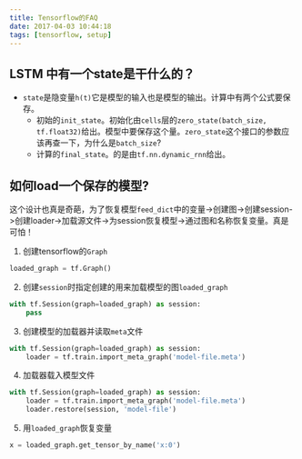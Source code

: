 ```yaml
---
title: Tensorflow的FAQ
date: 2017-04-03 10:44:18
tags: [tensorflow, setup]
---
```


## LSTM 中有一个state是干什么的？
- `state`是隐变量`h(t)`它是模型的输入也是模型的输出。计算中有两个公式要保存。
    + 初始的`init_state`。初始化由`cells`层的`zero_state(batch_size, tf.float32)`给出。模型中要保存这个量。`zero_state`这个接口的参数应该再查一下，为什么是`batch_size`?
    + 计算的`final_state`。的是由`tf.nn.dynamic_rnn`给出。

## 如何load一个保存的模型?
这个设计也真是奇葩，为了恢复模型`feed_dict`中的变量->创建图->创建session->创建loader->加载源文件->为session恢复模型->通过图和名称恢复变量。真是可怕！
1. 创建tensorflow的`Graph`
```python
loaded_graph = tf.Graph()
```
2. 创建`session`时指定创建的用来加载模型的图`loaded_graph`
```python
with tf.Session(graph=loaded_graph) as session:
    pass
```
3. 创建模型的加载器并读取`meta`文件
``` python
with tf.Session(graph=loaded_graph) as session:
    loader = tf.train.import_meta_graph('model-file.meta')
```
4. 加载器载入模型文件
```python
with tf.Session(graph=loaded_graph) as session:
    loader = tf.train.import_meta_graph('model-file.meta')
    loader.restore(session, 'model-file')
```
5. 用`loaded_graph`恢复变量
```python
x = loaded_graph.get_tensor_by_name('x:0')
```




